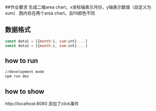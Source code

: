 ##作业要求
生成二维area chart，x坐标轴表示月份，y轴表示数值（自定义为sum）
图内存在两个area chart，且fill颜色不同
## 数据格式
``` js
const data1 = [{month:i, sum:int}....]
const data1 = [{month:i, sum:int}....]
```
## how to run
``` sh
//development mode
npm run dev

```
## how to show
http://localhost:8080
添加了click事件
